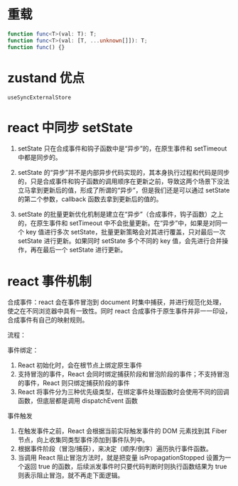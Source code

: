 # 重载

```typescript
function func<T>(val: T): T;
function func<T>(val: [T, ...unknown[]]): T;
function func() {}
```

# zustand 优点

    useSyncExternalStore

# react 中同步 setState

1. setState 只在合成事件和钩子函数中是“异步”的，在原生事件和 setTimeout 中都是同步的。
2. setState 的“异步”并不是内部异步代码实现的，其本身执行过程和代码是同步的，只是合成事件和钩子函数的调用顺序在更新之前，导致这两个场景下没法立马拿到更新后的值，形成了所谓的“异步”，但是我们还是可以通过 setState 的第二个参数，callback 函数去拿到更新后的值的。

3. setState 的批量更新优化机制是建立在“异步”（合成事件，钩子函数）之上的，在原生事件和 setTimeout 中不会批量更新。在“异步”中，如果是对同一个 key 值进行多次 setState，批量更新策略会对其进行覆盖，只对最后一次 setState 进行更新。如果同时 setState 多个不同的 key 值，会先进行合并操作，再在最后一个 setState 进行更新。

# react 事件机制

合成事件：react 会在事件冒泡到 document 时集中捕获，并进行规范化处理，使之在不同浏览器中具有一致性。同时 react 合成事件于原生事件并非一一印设，合成事件有自己的映射规则。

流程：

事件绑定：

1. React 初始化时，会在根节点上绑定原生事件
2. 支持冒泡的事件，React 会同时绑定捕获阶段和冒泡阶段的事件；不支持冒泡的事件，React 则只绑定捕获阶段的事件
3. React 将事件分为三种优先级类型，在绑定事件处理函数时会使用不同的回调函数，但底层都是调用 dispatchEvent 函数

事件触发

1. 在触发事件之前，React 会根据当前实际触发事件的 DOM 元素找到其 Fiber 节点，向上收集同类型事件添加到事件队列中。
2. 根据事件阶段（冒泡/捕获），来决定（顺序/倒序）遍历执行事件函数。
3. 当调用 React 阻止冒泡方法时，就是把变量 isPropagationStopped 设置为一个返回 true 的函数，后续派发事件时只要代码判断时则执行函数结果为 true 则表示阻止冒泡，就不再走下面逻辑。
